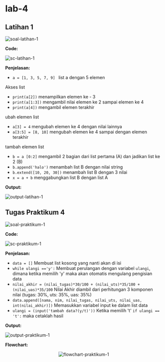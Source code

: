 # lab-4
## Latihan 1
![soal-latihan-1](assets/img/tugas-praktikum-4/latihan1/1.png)

**Code:**

![sc-latihan-1](assets/img/tugas-praktikum-4/latihan1/2.png)

**Penjelasan:**
* ``a = [1, 3, 5, 7, 9] `` list a dengan 5 elemen

Akses list
* ``print(a[2])`` menampilkan elemen ke - 3
* ``print(a[1:3])`` mengambil nilai elemen ke 2 sampai elemen ke 4
* ``print(a[4])`` mengambil elemen terakhir

ubah elemen list
* ``a[3] = 4`` mengubah elemen ke 4 dengan nilai lainnya
* ``a[3:5] = [8, 10]`` mengubah elemen ke 4 sampai dengan elemen terakhir

tambah elemen list
* ``b = a [0:2]`` mengambil 2 bagian dari list pertama (A) dan jadikan list ke 2 (B)
* ``b.append('halo')`` menambah list B dengan nilai string
* ``b.extend([10, 20, 30])`` menambah list B dengan 3 nilai
* ``x = a + b`` menggabungkan list B dengan list A

**Output:**

![output-latihan-1](assets/img/tugas-praktikum-4/latihan1/3.png)

## Tugas Praktikum 4
![soal-praktikum-1](assets/img/tugas-praktikum-4/tugas-praktikum/1.png)

**Code:**

![sc-praktikum-1](assets/img/tugas-praktikum-4/tugas-praktikum/2.png)

**Penjelasan:**
* ``data = []`` Membuat list kosong yang nanti akan di isi
* ``while ulangi =='y':`` Membuat perulangan dengan variabel ``ulangi``, dimana ketika memilih 'y' maka akan otomatis mengulang pengisian data
* ``nilai_akhir = (nilai_tugas)*30/100 + (nilai_uts)*35/100 + (nilai_uas)*35/100`` Nilai Akhir diambil dari perhitungan 3 komponen nilai (tugas: 30%, uts: 35%, uas: 35%)
* ``data.append([nama, nim, nilai_tugas, nilai_uts, nilai_uas, int(nilai_akhir)])`` Memasukkan variabel input ke dalam list data
* ``ulangi = (input('tambah data?(y/t)'))`` Ketika memilih 't' ``if ulangi == 't':`` maka cetaklah hasil

**Output:**

![output-praktikum-1](assets/img/tugas-praktikum-4/tugas-praktikum/3.png)

**Flowchart:**


<div align="center">
  <img alt="flowchart-praktikum-1" src="assets/img/tugas-praktikum-4/tugas-praktikum/4.png" />
</p>
